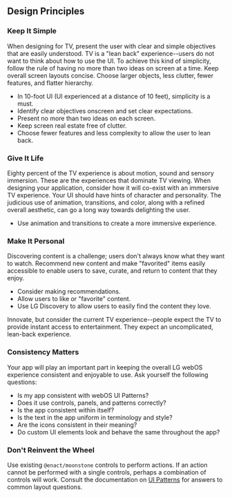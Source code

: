 <section>

## Design Principles

### Keep It Simple

When designing for TV, present the user with clear and simple objectives that are easily understood. TV is a "lean back"
experience--users do not want to think about how to use the UI. To achieve this kind of simplicity, follow the rule of
having no more than two ideas on screen at a time. Keep overall screen layouts concise. Choose larger objects, less
clutter, fewer features, and flatter hierarchy.

*   In 10-foot UI (UI experienced at a distance of 10 feet), simplicity is a must.
*   Identify clear objectives onscreen and set clear expectations.
*   Present no more than two ideas on each screen.
*   Keep screen real estate free of clutter.
*   Choose fewer features and less complexity to allow the user to lean back.

### Give It Life

Eighty percent of the TV experience is about motion, sound and sensory immersion. These are the experiences that dominate
TV viewing. When designing your application, consider how it will co-exist with an immersive TV experience. Your UI should
have hints of character and personality. The judicious use of animation, transitions, and color, along with a refined
overall aesthetic, can go a long way towards delighting the user.

*   Use animation and transitions to create a more immersive experience.

### Make It Personal

Discovering content is a challenge; users don't always know what they want to watch. Recommend new content and make
"favorited" items easily accessible to enable users to save, curate, and return to content that they enjoy.

*   Consider making recommendations.
*   Allow users to like or "favorite" content.
*   Use LG Discovery to allow users to easily find the content they love.

Innovate, but consider the current TV experience--people expect the TV to provide instant access to entertainment. They
expect an uncomplicated, lean-back experience.

### Consistency Matters

Your app will play an important part in keeping the overall LG webOS experience consistent and enjoyable to use. Ask
yourself the following questions:

*   Is my app consistent with webOS UI Patterns?
*   Does it use controls, panels, and patterns correctly?
*   Is the app consistent within itself?
*   Is the text in the app uniform in terminology and style?
*   Are the icons consistent in their meaning?
*   Do custom UI elements look and behave the same throughout the app?


### Don't Reinvent the Wheel

Use existing `@enact/moonstone` controls to perform actions. If an action cannot be performed with a single controls, perhaps a
combination of controls will work. Consult the documentation on [UI Patterns](./ui_patterns.md) for answers to common layout questions.

</section>